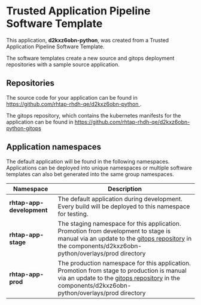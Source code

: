 # Trusted Application Pipeline Software Template

This application, **d2kxz6obn-python**, was created from a Trusted Application Pipeline Software Template.

The software templates create a new source and gitops deployment repositories with a sample source application. 

## Repositories

The source code for your application can be found in [https://github.com/rhtap-rhdh-qe/d2kxz6obn-python ](https://github.com/rhtap-rhdh-qe/d2kxz6obn-python ).
 
The gitops repository, which contains the kubernetes manifests for the application can be found in 
[https://github.com/rhtap-rhdh-qe/d2kxz6obn-python-gitops ](https://github.com/rhtap-rhdh-qe/d2kxz6obn-python-gitops ) 

## Application namespaces 

The default application will be found in the following namespaces. Applications can be deployed into unique namespaces or multiple software templates can also bet generated into the same group namespaces.  

|  Namespace   |  Description   |  
| -------- | -------- |   
| **rhtap-app-development** | The default application during development. Every build will be deployed to this namespace for testing. | 
| **rhtap-app-stage** | The staging namespace for this application. Promotion from development to stage is manual via an update to the [gitops repository](https://github.com/rhtap-rhdh-qe/d2kxz6obn-python-gitops ) in the components/d2kxz6obn-python/overlays/prod directory |  
| **rhtap-app-prod** | The production namespace for this application. Promotion from stage to production is manual via an update to the [gitops repository](https://github.com/rhtap-rhdh-qe/d2kxz6obn-python-gitops ) in the components/d2kxz6obn-python/overlays/prod directory | 